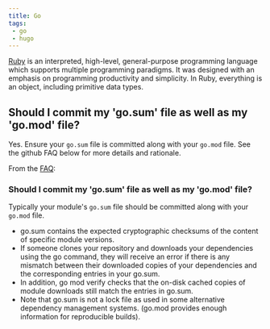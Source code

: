 ```yaml
---
title: Go
tags:
 - go
 - hugo
--- 
```


[Ruby](https://www.ruby-lang.org/en/) is an interpreted, high-level, general-purpose programming language which supports multiple programming paradigms. 
It was designed with an emphasis on programming productivity and simplicity. 
In Ruby, everything is an object, including primitive data types.
<!--more-->

## Should I commit my 'go.sum' file as well as my 'go.mod' file?
Yes. Ensure your `go.sum` file is committed along with your `go.mod` file. See the github FAQ below for more details and rationale.

From the [FAQ](https://github.com/golang/go/wiki/Modules#should-i-commit-my-gosum-file-as-well-as-my-gomod-file):

### Should I commit my 'go.sum' file as well as my 'go.mod' file?
Typically your module's `go.sum` file should be committed along with your `go.mod` file.

* go.sum contains the expected cryptographic checksums of the content of specific module versions.
* If someone clones your repository and downloads your dependencies using the go command, they will receive an error if there is any mismatch between their downloaded copies of your dependencies and the corresponding entries in your go.sum.
* In addition, go mod verify checks that the on-disk cached copies of module downloads still match the entries in go.sum.
* Note that go.sum is not a lock file as used in some alternative dependency management systems. (go.mod provides enough information for reproducible builds).